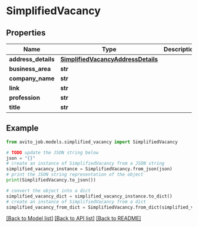 # SimplifiedVacancy


## Properties

Name | Type | Description | Notes
------------ | ------------- | ------------- | -------------
**address_details** | [**SimplifiedVacancyAddressDetails**](SimplifiedVacancyAddressDetails.md) |  | [optional] 
**business_area** | **str** |  | [optional] 
**company_name** | **str** |  | [optional] 
**link** | **str** |  | [optional] 
**profession** | **str** |  | [optional] 
**title** | **str** |  | [optional] 

## Example

```python
from avito_job.models.simplified_vacancy import SimplifiedVacancy

# TODO update the JSON string below
json = "{}"
# create an instance of SimplifiedVacancy from a JSON string
simplified_vacancy_instance = SimplifiedVacancy.from_json(json)
# print the JSON string representation of the object
print(SimplifiedVacancy.to_json())

# convert the object into a dict
simplified_vacancy_dict = simplified_vacancy_instance.to_dict()
# create an instance of SimplifiedVacancy from a dict
simplified_vacancy_from_dict = SimplifiedVacancy.from_dict(simplified_vacancy_dict)
```
[[Back to Model list]](../README.md#documentation-for-models) [[Back to API list]](../README.md#documentation-for-api-endpoints) [[Back to README]](../README.md)


